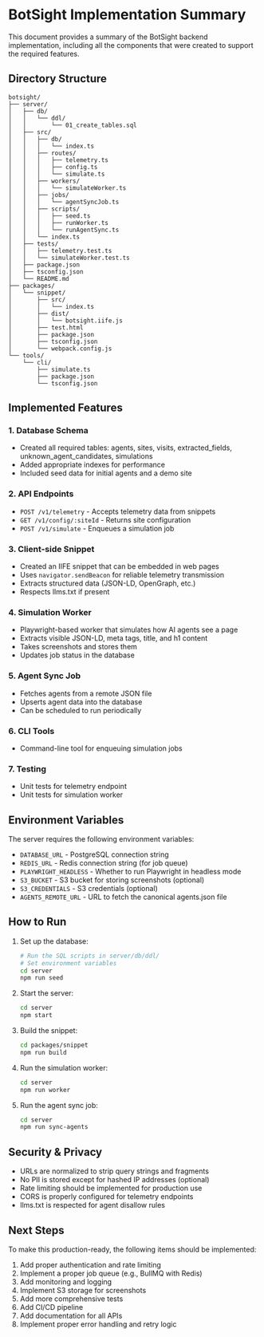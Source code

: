 # BotSight Implementation Summary

This document provides a summary of the BotSight backend implementation, including all the components that were created to support the required features.

## Directory Structure

```
botsight/
├── server/
│   ├── db/
│   │   └── ddl/
│   │       └── 01_create_tables.sql
│   ├── src/
│   │   ├── db/
│   │   │   └── index.ts
│   │   ├── routes/
│   │   │   ├── telemetry.ts
│   │   │   ├── config.ts
│   │   │   └── simulate.ts
│   │   ├── workers/
│   │   │   └── simulateWorker.ts
│   │   ├── jobs/
│   │   │   └── agentSyncJob.ts
│   │   ├── scripts/
│   │   │   ├── seed.ts
│   │   │   ├── runWorker.ts
│   │   │   └── runAgentSync.ts
│   │   └── index.ts
│   ├── tests/
│   │   ├── telemetry.test.ts
│   │   └── simulateWorker.test.ts
│   ├── package.json
│   ├── tsconfig.json
│   └── README.md
├── packages/
│   └── snippet/
│       ├── src/
│       │   └── index.ts
│       ├── dist/
│       │   └── botsight.iife.js
│       ├── test.html
│       ├── package.json
│       ├── tsconfig.json
│       └── webpack.config.js
└── tools/
    └── cli/
        ├── simulate.ts
        ├── package.json
        └── tsconfig.json
```

## Implemented Features

### 1. Database Schema
- Created all required tables: agents, sites, visits, extracted_fields, unknown_agent_candidates, simulations
- Added appropriate indexes for performance
- Included seed data for initial agents and a demo site

### 2. API Endpoints
- `POST /v1/telemetry` - Accepts telemetry data from snippets
- `GET /v1/config/:siteId` - Returns site configuration
- `POST /v1/simulate` - Enqueues a simulation job

### 3. Client-side Snippet
- Created an IIFE snippet that can be embedded in web pages
- Uses `navigator.sendBeacon` for reliable telemetry transmission
- Extracts structured data (JSON-LD, OpenGraph, etc.)
- Respects llms.txt if present

### 4. Simulation Worker
- Playwright-based worker that simulates how AI agents see a page
- Extracts visible JSON-LD, meta tags, title, and h1 content
- Takes screenshots and stores them
- Updates job status in the database

### 5. Agent Sync Job
- Fetches agents from a remote JSON file
- Upserts agent data into the database
- Can be scheduled to run periodically

### 6. CLI Tools
- Command-line tool for enqueuing simulation jobs

### 7. Testing
- Unit tests for telemetry endpoint
- Unit tests for simulation worker

## Environment Variables

The server requires the following environment variables:

- `DATABASE_URL` - PostgreSQL connection string
- `REDIS_URL` - Redis connection string (for job queue)
- `PLAYWRIGHT_HEADLESS` - Whether to run Playwright in headless mode
- `S3_BUCKET` - S3 bucket for storing screenshots (optional)
- `S3_CREDENTIALS` - S3 credentials (optional)
- `AGENTS_REMOTE_URL` - URL to fetch the canonical agents.json file

## How to Run

1. Set up the database:
   ```bash
   # Run the SQL scripts in server/db/ddl/
   # Set environment variables
   cd server
   npm run seed
   ```

2. Start the server:
   ```bash
   cd server
   npm start
   ```

3. Build the snippet:
   ```bash
   cd packages/snippet
   npm run build
   ```

4. Run the simulation worker:
   ```bash
   cd server
   npm run worker
   ```

5. Run the agent sync job:
   ```bash
   cd server
   npm run sync-agents
   ```

## Security & Privacy

- URLs are normalized to strip query strings and fragments
- No PII is stored except for hashed IP addresses (optional)
- Rate limiting should be implemented for production use
- CORS is properly configured for telemetry endpoints
- llms.txt is respected for agent disallow rules

## Next Steps

To make this production-ready, the following items should be implemented:

1. Add proper authentication and rate limiting
2. Implement a proper job queue (e.g., BullMQ with Redis)
3. Add monitoring and logging
4. Implement S3 storage for screenshots
5. Add more comprehensive tests
6. Add CI/CD pipeline
7. Add documentation for all APIs
8. Implement proper error handling and retry logic